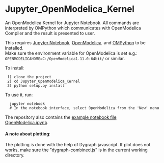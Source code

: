 # Jupyter_OpenModelica_Kernel
An OpenModelica Kernel for Jupyter Notebook. 
All commands are interpreted by OMPython which communicates with OpenModelica Compiler and the result is presented to user.

This requires [Jupyter Notebook](https://jupyter.readthedocs.org/en/latest/install.html), [OpenModelica](https://openmodelica.org), and [OMPython](https://github.com/OpenModelica/OMPython) to be installed.  
Make sure the environment variable for OpenModelica is set e.g.: `OPENMODELICAHOME=C:/OpenModelica1.11.0-64bit/` or similar.  

To install:

     1) clone the project
     2) cd Jupyter_OpenModelica_Kernel
     3) python setup.py install

To use it, run:

      jupyter notebook
      # In the notebook interface, select OpenModelica from the 'New' menu

The repository also contains the [example notebook file OpenModelica.ipynb](https://github.com/OpenModelica/jupyter-openmodelica/blob/master/OpenModelica.ipynb).

#### A note about plotting:
The plotting is done with the help of Dygraph javascript. If plot does not works, make sure 
the "dygraph-combined.js" is in the current working directory.
